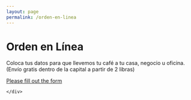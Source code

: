 ```yaml
---
layout: page
permalink: /orden-en-linea
---
```

<div class="orden">
	<div class="container">
		<h1> Orden en L&iacute;nea</h1>
		<p>Coloca tus datos para que llevemos tu café a tu casa, negocio u oficina. (Envío gratis dentro de la capital a partir de 2 libras)</p>
		<!-- BEGIN Podio web form -->
<script src="https://podio.com/webforms/20538022/1406331.js"></script>
<script type="text/javascript">
  _podioWebForm.render("1406331")
</script>
<noscript>
  <a href="https://podio.com/webforms/20538022/1406331" target="_blank">Please fill out the form</a>
</noscript>
<!-- END Podio web form -->



	</div>
</div>